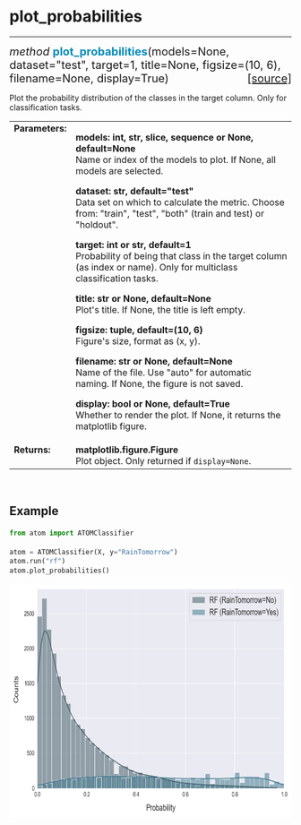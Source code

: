 # plot_probabilities
--------------------

<div style="font-size:20px">
<em>method</em> <strong style="color:#008AB8">plot_probabilities</strong>(models=None,
dataset="test", target=1, title=None, figsize=(10, 6), filename=None, display=True)
<span style="float:right">
<a href="https://github.com/tvdboom/ATOM/blob/master/atom/plots.py#L2896">[source]</a>
</span>
</div>

Plot the probability distribution of the classes in the target column.
Only for classification tasks.

<table style="font-size:16px">
<tr>
<td width="20%" class="td_title" style="vertical-align:top"><strong>Parameters:</strong></td>
<td width="80%" class="td_params">
<p>
<strong>models: int, str, slice, sequence or None, default=None</strong><br>
Name or index of the models to plot. If None, all models are selected.
</p>
<p>
<strong>dataset: str, default="test"</strong><br>
Data set on which to calculate the metric. Choose from:
"train", "test", "both" (train and test) or "holdout".
</p>
<p>
<strong>target: int or str, default=1</strong><br>
Probability of being that class in the target column (as index or
name). Only for multiclass classification tasks.
</p>
<p>
<strong>title: str or None, default=None</strong><br>
Plot's title. If None, the title is left empty.
</p>
<p>
<strong>figsize: tuple, default=(10, 6)</strong><br>
Figure's size, format as (x, y).
</p>
<p>
<strong>filename: str or None, default=None</strong><br>
Name of the file. Use "auto" for automatic naming.
If None, the figure is not saved.
</p>
<p>
<strong>display: bool or None, default=True</strong><br>
Whether to render the plot. If None, it returns the matplotlib figure.
</p>
</td>
</tr>
<tr>
<td width="20%" class="td_title" style="vertical-align:top"><strong>Returns:</strong></td>
<td width="80%" class="td_params">
<strong>matplotlib.figure.Figure</strong><br>
Plot object. Only returned if <code>display=None</code>.
</td>
</tr>
</table>
<br />



## Example

```python
from atom import ATOMClassifier

atom = ATOMClassifier(X, y="RainTomorrow")
atom.run("rf")
atom.plot_probabilities()
```

<div align="center">
    <img src="../../../img/plots/plot_probabilities.png" alt="plot_probabilities" width="700" height="420"/>
</div>
